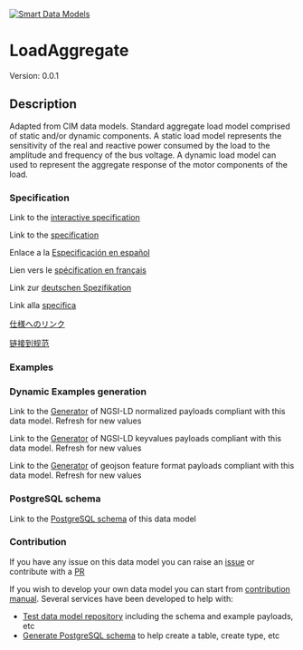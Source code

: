 [![Smart Data Models](https://smartdatamodels.org/wp-content/uploads/2022/01/SmartDataModels_logo.png "Logo")](https://smartdatamodels.org)
# LoadAggregate
Version: 0.0.1

## Description 

Adapted from CIM data models. Standard aggregate load model comprised of static and/or dynamic components.  A static load model represents the sensitivity of the real and reactive power consumed by the load to the amplitude and frequency of the bus voltage. A dynamic load model can used to represent the aggregate response of the motor components of the load.
### Specification

Link to the [interactive specification](https://swagger.lab.fiware.org/?url=https://smart-data-models.github.io/dataModel.EnergyCIM/LoadAggregate/swagger.yaml)

Link to the [specification](https://github.com/smart-data-models/dataModel.EnergyCIM/blob/master/LoadAggregate/doc/spec.md)

Enlace a la [Especificación en español](https://github.com/smart-data-models/dataModel.EnergyCIM/blob/master/LoadAggregate/doc/spec_ES.md)

Lien vers le [spécification en français](https://github.com/smart-data-models/dataModel.EnergyCIM/blob/master/LoadAggregate/doc/spec_FR.md)

Link zur [deutschen Spezifikation](https://github.com/smart-data-models/dataModel.EnergyCIM/blob/master/LoadAggregate/doc/spec_DE.md)

Link alla [specifica](https://github.com/smart-data-models/dataModel.EnergyCIM/blob/master/LoadAggregate/doc/spec_IT.md)

[仕様へのリンク](https://github.com/smart-data-models/dataModel.EnergyCIM/blob/master/LoadAggregate/doc/spec_JA.md)

[链接到规范](https://github.com/smart-data-models/dataModel.EnergyCIM/blob/master/LoadAggregate/doc/spec_ZH.md)
### Examples
### Dynamic Examples generation

Link to the [Generator](https://smartdatamodels.org/extra/ngsi-ld_generator.php?schemaUrl=https://raw.githubusercontent.com/smart-data-models/dataModel.EnergyCIM/master/LoadAggregate/schema.json&email=info@smartdatamodels.org) of NGSI-LD normalized payloads compliant with this data model. Refresh for new values

Link to the [Generator](https://smartdatamodels.org/extra/ngsi-ld_generator_keyvalues.php?schemaUrl=https://raw.githubusercontent.com/smart-data-models/dataModel.EnergyCIM/master/LoadAggregate/schema.json&email=info@smartdatamodels.org) of NGSI-LD keyvalues payloads compliant with this data model. Refresh for new values

Link to the [Generator](https://smartdatamodels.org/extra/geojson_features_generator.php?schemaUrl=https://raw.githubusercontent.com/smart-data-models/dataModel.EnergyCIM/master/LoadAggregate/schema.json&email=info@smartdatamodels.org) of geojson feature format payloads compliant with this data model. Refresh for new values
### PostgreSQL schema

Link to the [PostgreSQL schema](https://github.com/smart-data-models/dataModel.EnergyCIM/blob/master/LoadAggregate/schema.sql) of this data model
### Contribution

 If you have any issue on this data model you can raise an [issue](https://github.com/smart-data-models/dataModel.EnergyCIM/issues)  or contribute with a [PR](https://github.com/smart-data-models/dataModel.EnergyCIM/pulls)

 If you wish to develop your own data model you can start from [contribution manual](https://bit.ly/contribution_manual). Several services have been developed to help with: 
 - [Test data model repository](https://smartdatamodels.org/index.php/data-models-contribution-api/) including the schema and example payloads, etc
 - [Generate PostgreSQL schema](https://smartdatamodels.org/index.php/sql-service/) to help create a table, create type, etc